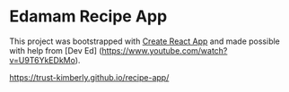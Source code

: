 # Edamam Recipe App

This project was bootstrapped with [Create React App](https://github.com/facebook/create-react-app) and made possible with help from [Dev Ed] (https://www.youtube.com/watch?v=U9T6YkEDkMo).

https://trust-kimberly.github.io/recipe-app/
